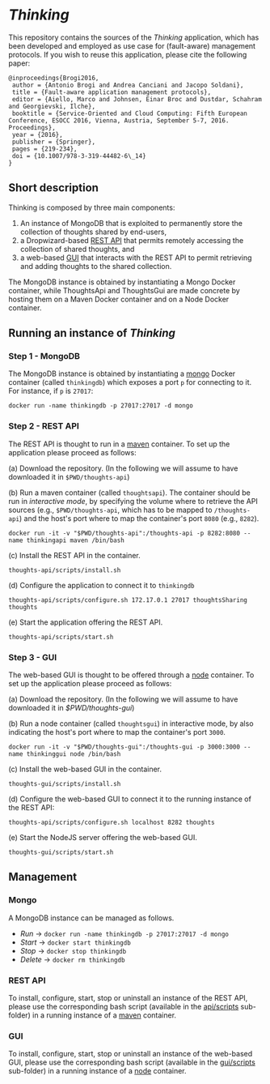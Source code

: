 # _Thinking_ 
This repository contains the sources of the *Thinking* application, which has been developed and employed as use case for (fault-aware) management protocols. If you wish to reuse this application, please cite the following paper:
```
@inproceedings{Brogi2016,
 author = {Antonio Brogi and Andrea Canciani and Jacopo Soldani},
 title = {Fault-aware application management protocols},
 editor = {Aiello, Marco and Johnsen, Einar Broc and Dustdar, Schahram and Georgievski, Ilche},
 booktitle = {Service-Oriented and Cloud Computing: Fifth European Conference, ESOCC 2016, Vienna, Austria, September 5-7, 2016. Proceedings},
 year = {2016},
 publisher = {Springer},
 pages = {219-234}, 
 doi = {10.1007/978-3-319-44482-6\_14}
} 
```

## Short description
Thinking is composed by three main components: 
1. An instance of MongoDB that is exploited to permanently store the collection of thoughts shared by end-users, 
2. a Dropwizard-based [REST API](https://github.com/di-unipi-socc/thinking/tree/master/api) that permits remotely accessing the collection of shared thoughts, and
3. a web-based [GUI](https://github.com/di-unipi-socc/thinking/tree/master/gui) that interacts with the REST API to permit retrieving and adding thoughts to the shared collection. 

The MongoDB instance is obtained by instantiating a Mongo Docker container, while ThoughtsApi and ThoughtsGui are made concrete by hosting them on a Maven Docker container and on a Node Docker container.

## Running an instance of _Thinking_
### Step 1 - MongoDB
The MongoDB instance is obtained by instantiating a [mongo](https://hub.docker.com/_/mongo/) Docker container (called `thinkingdb`) which exposes a port `p` for connecting to it. For instance, if `p` is `27017`: 
```
docker run -name thinkingdb -p 27017:27017 -d mongo
```
### Step 2 - REST API
The REST API is thought to run in a [maven](https://hub.docker.com/_/maven/) container. To set up the application please proceed as follows:

(a) Download the repository. (In the following we will assume to have downloaded it in `$PWD/thoughts-api`) 

(b) Run a maven container (called `thoughtsapi`). The container should be run in _interactive mode_, by specifying the volume where to retrieve the API sources (e.g., `$PWD/thoughts-api`, which has to be mapped to `/thoughts-api`) and the host's port where to map the container's port `8080` (e.g., `8282`).
```
docker run -it -v "$PWD/thoughts-api":/thoughts-api -p 8282:8080 --name thinkingapi maven /bin/bash
```

(c) Install the REST API in the container.
```
thoughts-api/scripts/install.sh
```

(d) Configure the application to connect it to `thinkingdb`
```
thoughts-api/scripts/configure.sh 172.17.0.1 27017 thoughtsSharing thoughts
``` 

(e) Start the application offering the REST API.
```
thoughts-api/scripts/start.sh
```

### Step 3 - GUI
The web-based GUI is thought to be offered through a [node](https://hub.docker.com/_/node/) container. To set up the application please proceed as follows:

(a) Download the repository. (In the following we will assume to have downloaded it in _$PWD/thoughts-gui_) 

(b) Run a node container (called `thoughtsgui`) in interactive mode, by also indicating the host's port where to map the container's port `3000`.
```
docker run -it -v "$PWD/thoughts-gui":/thoughts-gui -p 3000:3000 --name thinkinggui node /bin/bash
```

(c) Install the web-based GUI in the container.
```
thoughts-gui/scripts/install.sh
```

(d) Configure the web-based GUI to connect it to the running instance of the REST API:
```
thoughts-api/scripts/configure.sh localhost 8282 thoughts
``` 

(e) Start the NodeJS server offering the web-based GUI.
```
thoughts-gui/scripts/start.sh
```

## Management
### Mongo
A MongoDB instance can be managed as follows. 
* _Run_ -> `docker run -name thinkingdb -p 27017:27017 -d mongo`
* _Start_ -> `docker start thinkingdb` 
* _Stop_ -> `docker stop thinkingdb`
* _Delete_ -> `docker rm thinkingdb`

### REST API
To install, configure, start, stop or uninstall an instance of the REST API, please use the corresponding bash script (available in the [api/scripts](https://github.com/di-unipi-socc/thinking/tree/master/api/scripts) sub-folder) in a running instance of a [maven](https://hub.docker.com/_/maven/) container. 

### GUI
To install, configure, start, stop or uninstall an instance of the web-based GUI, please use the corresponding bash script (available in the [gui/scripts](https://github.com/di-unipi-socc/thinking/tree/master/gui/scripts) sub-folder) in a running instance of a [node](https://hub.docker.com/_/node/) container. 

